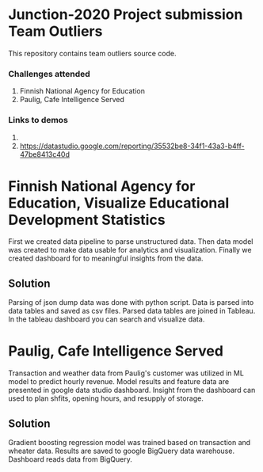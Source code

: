 # Junction-2020 Project submission Team Outliers
This repository contains team outliers source code.
### Challenges attended
1. Finnish National Agency for Education
2. Paulig, Cafe Intelligence Served

### Links to demos
1.
2. https://datastudio.google.com/reporting/35532be8-34f1-43a3-b4ff-47be8413c40d


# Finnish National Agency for Education, Visualize Educational Development Statistics

First we created data pipeline to parse unstructured data. Then data model was created to make data usable for analytics and visualization. Finally we created dashboard for to meaningful insights from the data.


## Solution

Parsing of json dump data was done with python script. Data is parsed into data tables and saved as csv files. Parsed data tables are joined in Tableau. In the tableau dashboard you can search and visualize data.


# Paulig, Cafe Intelligence Served

Transaction and weather data from Paulig's customer was utilized in ML model to predict hourly revenue. Model results and feature data are presented in google data studio dashboard. Insight from the dashboard can used to plan shfits, opening hours, and resupply of storage.

## Solution
Gradient boosting regression model was trained based on transaction and wheater data. Results are saved to google BigQuery data warehouse. Dashboard reads data from BigQuery.
